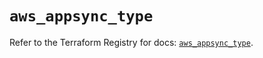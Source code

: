 # `aws_appsync_type`

Refer to the Terraform Registry for docs: [`aws_appsync_type`](https://registry.terraform.io/providers/hashicorp/aws/6.7.0/docs/resources/appsync_type).

